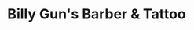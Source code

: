 ---
title: "Billy Gun's Barber & Tattoo"
url: /san-isidro/billy-guns-barber-y-tattoo/
shop: peluquería
---